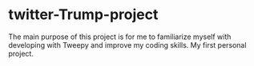# twitter-Trump-project
The main purpose of this project is for me to familiarize myself with developing with Tweepy and improve my coding skills. My first personal project.
